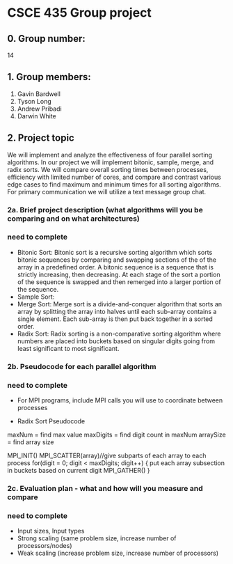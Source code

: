 # CSCE 435 Group project

## 0. Group number: 
14
## 1. Group members:
1. Gavin Bardwell
2. Tyson Long
3. Andrew Pribadi
4. Darwin White

## 2. Project topic
We will implement and analyze the effectiveness of four parallel sorting algorithms. In our project we will implement bitonic, sample, merge, and radix sorts. We will compare overall sorting times between processes, efficiency with limited number of cores, and compare and contrast various edge cases to find maximum and minimum times for all sorting algorithms. 
For primary communication we will utilize a text message group chat.    
### 2a. Brief project description (what algorithms will you be comparing and on what architectures)
### need to complete

- Bitonic Sort: Bitonic sort is a recursive sorting algorithm which sorts bitonic sequences by comparing and swapping sections of the of the array in a predefined order. A bitonic sequence is a sequence that is strictly increasing, then decreasing. At each stage of the sort a portion
of the sequence is swapped and then remerged into a larger portion of the sequence.
- Sample Sort:
- Merge Sort: Merge sort is a divide-and-conquer algorithm that sorts an array by splitting the array into halves until each sub-array contains a single element. Each sub-array is then put back together in a sorted order.
- Radix Sort: Radix sorting is a non-comparative sorting algorithm where numbers are placed into buckets based on singular digits going from least significant to most significant.

### 2b. Pseudocode for each parallel algorithm
### need to complete

- For MPI programs, include MPI calls you will use to coordinate between processes


- Radix Sort Pseudocode

maxNum = find max value
maxDigits = find digit count in maxNum
arraySize = find array size

MPI_INIT()
MPI_SCATTER(array)//give subparts of each array to each process
for(digit = 0; digit < maxDigits; digit++) {
    put each array subsection in buckets based on current digit
    MPI_GATHER()
}

### 2c. Evaluation plan - what and how will you measure and compare
### need to complete
- Input sizes, Input types
- Strong scaling (same problem size, increase number of processors/nodes)
- Weak scaling (increase problem size, increase number of processors)
